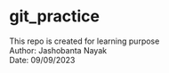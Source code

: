 # git_practice
This repo is created for learning purpose
</br>
Author: Jashobanta Nayak
</br>
Date: 09/09/2023
